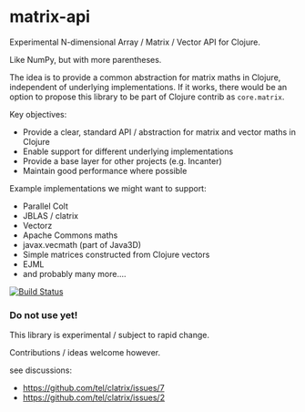 matrix-api
==========

Experimental N-dimensional Array / Matrix / Vector API for Clojure.

Like NumPy, but with more parentheses.

The idea is to provide a common abstraction for matrix maths in Clojure, 
independent of underlying implementations. If it works, there would be an option to 
propose this library to be part of Clojure contrib as `core.matrix`.

Key objectives:

 - Provide a clear, standard API / abstraction for matrix and vector maths in Clojure
 - Enable support for different underlying implementations
 - Provide a base layer for other projects (e.g. Incanter)
 - Maintain good performance where possible

Example implementations we might want to support:

 - Parallel Colt
 - JBLAS / clatrix
 - Vectorz
 - Apache Commons maths
 - javax.vecmath (part of Java3D)
 - Simple matrices constructed from Clojure vectors
 - EJML
 - and probably many more....
 
 [![Build Status](https://travis-ci.org/mikera/matrix-api.png?branch=master)](https://travis-ci.org/mikera/matrix-api)

### Do not use yet!

This library is experimental / subject to rapid change.

Contributions / ideas welcome however.

see discussions:
 - https://github.com/tel/clatrix/issues/7
 - https://github.com/tel/clatrix/issues/2
 

